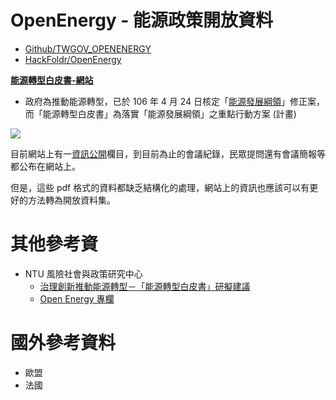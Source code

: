 # OpenEnergy - 能源政策開放資料

- [Github/TWGOV_OPENENERGY](https://github.com/DATA-GOV-TW/TWGOV_OPENENERGY)
- [HackFoldr/OpenEnergy](http://pro.odtw.org/OpenEnergy)

**[能源轉型白皮書-網站](http://energywhitepaper.tw/)**
- 政府為推動能源轉型，已於 106 年 4 月 24 日核定「[能源發展綱領](http://web3.moeaboe.gov.tw/ecw/populace/news/News.aspx?kind=2&menu_id=56&news_id=2565)」修正案，而「能源轉型白皮書」為落實「能源發展綱領」之重點行動方案 (計畫)

![](http://energywhitepaper.tw/website/tmpl/img/content/procedure1.jpg)

目前網站上有一[資訊公開](http://energywhitepaper.tw/meetinginfo/)欄目，到目前為止的會議紀錄，民眾提問還有會議簡報等都公布在網站上。

但是，這些 pdf 格式的資料都缺乏結構化的處理，網站上的資訊也應該可以有更好的方法轉為開放資料集。


# 其他參考資
- NTU 風險社會與政策研究中心
    - [治理創新推動能源轉型－「能源轉型白皮書」研擬建議](http://rsprc.ntu.edu.tw/zh-TW/home-3/197-articles_overall_category/article-discusses-the-classification/energy_trans/749-energy-transform-white-paper)
    - [Open Energy 專欄](http://rsprc.ntu.edu.tw/zh-TW/component/content/article/282-column_10609/788-module_link_openenergy_nav)

# 國外參考資料
- 歐盟
- 法國
